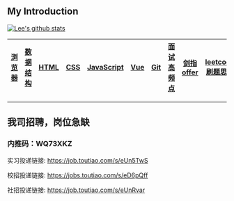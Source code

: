 ## My Introduction

[![Lee's github stats](https://github-readme-stats.vercel.app/api?username=lf2021&show_icons=true&theme=blueberry&show_owner=true)](https://github.com/anuraghazra/github-readme-stats)

|[浏览器](https://github.com/lf2021/Front-End-Interview/blob/master/01.浏览器/浏览器.md)|[数据结构](https://github.com/lf2021/Front-End-Interview/blob/master/02.数据结构与算法/数据结构与算法.md)|[HTML](https://github.com/lf2021/Front-End-Interview/blob/master/03.HTML/html.md)|[CSS](https://github.com/lf2021/Front-End-Interview/blob/master/04.CSS/css.md)|[JavaScript](https://github.com/lf2021/Front-End-Interview/blob/master/05.JavaScript/js.md)|[Vue](https://github.com/lf2021/Front-End-Interview/blob/master/06.Vue/vue.md)|[Git](https://github.com/lf2021/Front-End-Interview/blob/master/10.git常用指令/git常用指令.md)|[面试高频点](https://github.com/lf2021/Front-End-Interview/blob/master/08.面试高频手撕代码题/面试高频手撕代码题.md)|[剑指offer](https://github.com/lf2021/Front-End-Interview/blob/master/07.算法刷题/牛客网%20-%20剑指offer.md)|[leetcode刷题思路](https://github.com/lf2021/Front-End-Interview/blob/master/07.算法刷题/leetcode思路.md)|[我的校招](https://github.com/lf2021/Front-End-Interview/blob/master/09.%E9%9D%A2%E8%AF%95%E5%A4%8D%E7%9B%98/Lee%E7%9A%84%E9%9D%A2%E8%AF%95%E8%AE%B0%E5%BD%95.md)|
|:----:|:----:|:----:|:----:|:----:|:----:|:----:|:----:|:----:|:----:|:----:|

---

## 我司招聘，岗位急缺

### 内推码：WQ73XKZ

实习投递链接: <https://job.toutiao.com/s/eUn5TwS>

校招投递链接: <https://jobs.toutiao.com/s/eD6pQff>

社招投递链接: <https://job.toutiao.com/s/eUnRvar>
